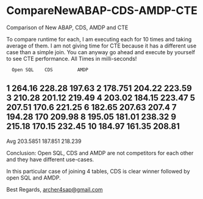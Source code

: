 # CompareNewABAP-CDS-AMDP-CTE
Comparison of New ABAP, CDS, AMDP and CTE

To compare runtime for each, I am executing each for 10 times and taking average of them.
I am not giving time for CTE because it has a different use case than a simple join. You can anyway go ahead and execute by yourself to see CTE performance.
All Times in milli-seconds!

	  Open SQL	  CDS	      AMDP
1	  264.16	  228.28	  197.63
2	  178.751	  204.22	  223.59
3	  210.28	  201.12	  219.49
4	  203.02	  184.15	  223.47
5	  207.51	  170.6	          221.25
6	  182.65	  207.63	  207.4
7	  194.28	  170	          209.98
8	  195.05	  181.01	  238.32
9	  215.18	  170.15	  232.45
10	  184.97	  161.35	  208.81
---------------------------------------------------
Avg	  203.5851	  187.851	  218.239

Conclusion:
Open SQL, CDS and AMDP are not competitors for each other and they have different use-cases.

In this particular case of joining 4 tables, CDS is clear winner followed by open SQL and AMDP.


Best Regards,
archer4sap@gmail.com 
